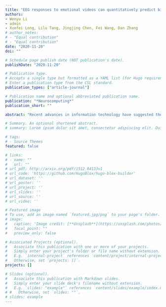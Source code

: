 ```yaml
---
title: "EEG responses to emotional videos can quantitatively predict big-five personality traits"
authors:
- Wenyu Li
- admin
- Xuefei Long, Lilu Tang, Jingjing Chen, Fei Wang, Dan Zhang
# author_notes:
# - "Equal contribution"
# - "Equal contribution"
date: "2020-11-20"
doi: ""

# Schedule page publish date (NOT publication's date).
publishDate: "2020-11-20"

# Publication type.
# Accepts a single type but formatted as a YAML list (for Hugo requirements).
# Enter a publication type from the CSL standard.
publication_types: ["article-journal"]

# Publication name and optional abbreviated publication name.
publication: "*Neurocomputing*"
publication_short: ""

abstract: "Recent advances in information technology have suggested the potential possibility to assess an individual's personality automatically. The present study proposed and implemented an EEG-based personality assessment method for quantitative evaluation of people's Big Five personality. EEG data were collected from 66 participants, while they watched a total number of 28 video clips covering 9 typical emotion categories of amusement, joy, inspiration, tenderness, anger, disgust, fear, sadness and neutral. Regression analyses were performed to predict the participants' Big Five personality trait scores using the EEG responses to these emotional video clips. A nested leave-one-out cross-validation procedure was employed with a sparse feature selection strategy to evaluate the out-of-sample personality assessment performance. The established EEG-based regression models could effectively predict the participants' self-reported personality trait scores. The prediction accuracies, measured as the correlations between the EEG-predicted personality trait scores and the self-reported scores, were 0.71, 0.72, 0.86, 0.71, and 0.82 for agreeableness, conscientiousness, neuroticism, openness and extraversion, respectively. A series of tests from both the internal and external validity perspective further showed that a good reliability of the obtained results. These results suggest the proposed method as a promising alternative to conventional personality questionnaires."

# Summary. An optional shortened abstract.
# summary: Lorem ipsum dolor sit amet, consectetur adipiscing elit. Duis posuere tellus ac convallis placerat. Proin tincidunt magna sed ex sollicitudin condimentum.

# tags:
# - Source Themes
featured: false

# links:
# - name: ""
#   url: ""
# url_pdf: http://arxiv.org/pdf/1512.04133v1
# url_code: 'https://github.com/HugoBlox/hugo-blox-builder'
# url_dataset: ''
# url_poster: ''
# url_project: ''
# url_slides: ''
# url_source: ''
# url_video: ''

# Featured image
# To use, add an image named `featured.jpg/png` to your page's folder. 
# image:
#   caption: 'Image credit: [**Unsplash**](https://unsplash.com/photos/jdD8gXaTZsc)'
#   focal_point: ""
#   preview_only: false

# Associated Projects (optional).
#   Associate this publication with one or more of your projects.
#   Simply enter your project's folder or file name without extension.
#   E.g. `internal-project` references `content/project/internal-project/index.md`.
#   Otherwise, set `projects: []`.
projects: []

# Slides (optional).
#   Associate this publication with Markdown slides.
#   Simply enter your slide deck's filename without extension.
#   E.g. `slides: "example"` references `content/slides/example/index.md`.
# #   Otherwise, set `slides: ""`.
# slides: example
---
```

<!-- 
{{% callout note %}}
Click the *Cite* button above to demo the feature to enable visitors to import publication metadata into their reference management software.
{{% /callout %}}

{{% callout note %}}
Create your slides in Markdown - click the *Slides* button to check out the example.
{{% /callout %}}

Add the publication's **full text** or **supplementary notes** here. You can use rich formatting such as including [code, math, and images](https://docs.hugoblox.com/content/writing-markdown-latex/). -->
